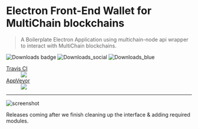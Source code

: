 # Electron Front-End Wallet for MultiChain blockchains

>  A Boilerplate Electron Application using multichain-node api wrapper to interact with MultiChain blockchains.
>   

![Downloads badge](https://badged.co/Unibitlabs/electron-multichain-framework)
![Downloads_social](https://img.shields.io/github/downloads/unibitlabs/electron-multichain-framework/total.svg)
![Downloads_blue](https://badged.co/Unibitlabs/electron-multichain-framework?badge=https://img.shields.io/badge/downloads-%s-blue.svg)
<dl><a href="https://travis-ci.org/unibitlabs/electron-multichain-framework/branches">
  <dt>Travis CI</dt></a>
  <dd><img src="https://travis-ci.org/unibitlabs/electron-multichain-framework.svg?branch=master"></dd>
  <a href="https://ci.appveyor.com/project/Roy/electron-multichain-framework">
    <dt>AppVeyor</dt></a>
  <dd><img src="https://ci.appveyor.com/api/projects/status/c0ktjf99cqm19f3m?svg=true"></dd>
</dl>

***

![screenshot](https://image.ibb.co/dfZUF7/demo_mc.png "Screenshot")

Releases coming after we finish cleaning up the interface & adding required modules.
